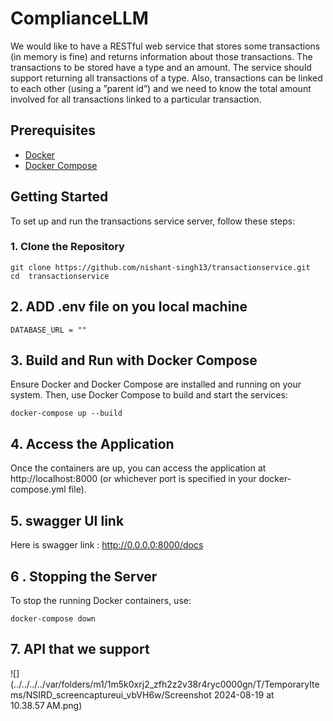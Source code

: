 # ComplianceLLM
We would like to have a RESTful web service that stores some transactions (in memory is fine) and
returns information about those transactions. The transactions to be stored have a type and an
amount. The service should support returning all transactions of a type. Also, transactions can be
linked to each other (using a ”parent id”) and we need to know the total amount involved for all
transactions linked to a particular transaction.

## Prerequisites

- [Docker](https://www.docker.com/products/docker-desktop)
- [Docker Compose](https://docs.docker.com/compose/install/)

## Getting Started

To set up and run the transactions service server, follow these steps:

### 1. Clone the Repository

```console
git clone https://github.com/nishant-singh13/transactionservice.git
cd  transactionservice
```
## 2. ADD .env file on you local machine 
```console
DATABASE_URL = ""
```

## 3. Build and Run with Docker Compose
Ensure Docker and Docker Compose are installed and running on your system. Then, use Docker Compose to build and start the services:


```console
docker-compose up --build
```

## 4. Access the Application
Once the containers are up, you can access the application at http://localhost:8000 (or whichever port is specified in your docker-compose.yml file).

## 5. swagger UI link 
Here is swagger link : http://0.0.0.0:8000/docs

## 6 . Stopping the Server
To stop the running Docker containers, use:


```console
docker-compose down
```

## 7. API that we support 
![](../../../../var/folders/m1/1m5k0xrj2_zfh2z2v38r4ryc0000gn/T/TemporaryItems/NSIRD_screencaptureui_vbVH6w/Screenshot 2024-08-19 at 10.38.57 AM.png)
